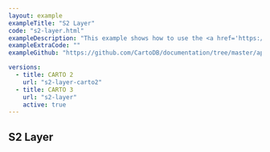 ```yaml
---
layout: example
exampleTitle: "S2 Layer"
code: "s2-layer.html"
exampleDescription: "This example shows how to use the <a href='https://deck.gl/docs/api-reference/geo-layers/s2-layer' target='_blank'>S2Layer</a> to render polygons with geometry based on a S2 token (geospatial index)."
exampleExtraCode: ""
exampleGithub: "https://github.com/CartoDB/documentation/tree/master/app/content/deck-gl/examples/clustering-and-aggregation/s2-layer.html"

versions:
  - title: CARTO 2
    url: "s2-layer-carto2"
  - title: CARTO 3
    url: "s2-layer"
    active: true
---
```

## S2 Layer
